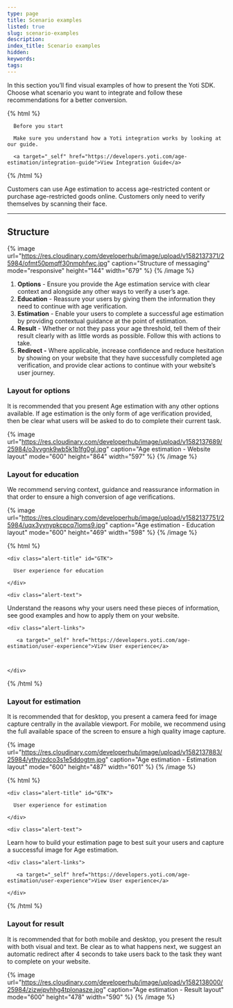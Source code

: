 ```yaml
---
type: page
title: Scenario examples
listed: true
slug: scenario-examples
description: 
index_title: Scenario examples
hidden: 
keywords: 
tags: 
---
```


In this section you’ll find visual examples of how to present the Yoti SDK. Choose what scenario you want to integrate and follow these recommendations for a better conversion.

{% html %}
<div class="alert-BYS">

   <div class="alert-title" id="BYS">

      Before you start

   </div>

   <div class="alert-text" >

      Make sure you understand how a Yoti integration works by looking at our guide.
   </div>

   <div class="alert-links"> 

     

      <a target="_self" href="https://developers.yoti.com/age-estimation/integration-guide">View Integration Guide</a> 

   </div>

</div>
{% /html %}

Customers can use Age estimation to access age-restricted content or purchase age-restricted goods online. Customers only need to verify themselves by scanning their face.

---

## Structure

{% image url="https://res.cloudinary.com/developerhub/image/upload/v1582137371/25984/ofmt50pmqff30nmphfwc.jpg" caption="Structure of messaging" mode="responsive" height="144" width="679" %}
{% /image %}

1. **Options** - Ensure you provide the Age estimation service with clear context and alongside any other ways to verify a user’s age.
2. **Education** - Reassure your users by giving them the information they need to continue with age verification.
3. **Estimation** - Enable your users to complete a successful age estimation by providing contextual guidance at the point of estimation.
4. **Result** - Whether or not they pass your age threshold, tell them of their result clearly with as little words as possible. Follow this with actions to take.
5. **Redirect -** Where applicable, increase confidence and reduce hesitation by showing on your website that they have successfully completed age verification, and provide clear actions to continue with your website’s user journey.

### Layout for options

It is recommended that you present Age estimation  with any other options available. If age estimation is the only form of age verification provided, then be clear what users will be asked to do to complete their current task.

{% image url="https://res.cloudinary.com/developerhub/image/upload/v1582137689/25984/o3vvgnk9wb5k1b1fg0gl.jpg" caption="Age estimation - Website layout" mode="600" height="864" width="597" %}
{% /image %}

### Layout for education

We recommend serving context, guidance and reassurance information in that order to ensure a high conversion of age verifications.

{% image url="https://res.cloudinary.com/developerhub/image/upload/v1582137751/25984/uqx3yynypkcpcq7loms9.jpg" caption="Age estimation - Education layout" mode="600" height="469" width="598" %}
{% /image %}

{% html %}
<div class="alert-GTK">

    <div class="alert-title" id="GTK">

      User experience for education

    </div>

    <div class="alert-text">
Understand the reasons why your users need these pieces of information, see good examples and how to apply them on your website.    </div>

    <div class="alert-links"> 

       <a target="_self" href="https://developers.yoti.com/age-estimation/user-experience">View User experience</a>



    </div>

</div>
{% /html %}

### Layout for estimation

It is recommended that for desktop, you present a camera feed for image capture centrally in the available viewport. For mobile, we recommend using the full available space of the screen to ensure a high quality image capture.

{% image url="https://res.cloudinary.com/developerhub/image/upload/v1582137883/25984/ythyizdco3s1e5ddogtm.jpg" caption="Age estimation - Estimation layout" mode="600" height="487" width="601" %}
{% /image %}

{% html %}
<div class="alert-GTK">

    <div class="alert-title" id="GTK">

      User experience for estimation

    </div>

    <div class="alert-text">

Learn how to build your estimation page to best suit your users and capture a successful image for Age estimation.    </div>

    <div class="alert-links"> 

       <a target="_self" href="https://developers.yoti.com/age-estimation/user-experience">View User experience</a>

    </div>

</div>
{% /html %}

### Layout for result

It is recommended that for both mobile and desktop, you present the result with both visual and text. Be clear as to what happens next, we suggest an automatic redirect after 4 seconds to take users back to the task they want to complete on your website.

{% image url="https://res.cloudinary.com/developerhub/image/upload/v1582138000/25984/zizwjpvhhg4tplonasze.jpg" caption="Age estimation - Result layout" mode="600" height="478" width="590" %}
{% /image %}